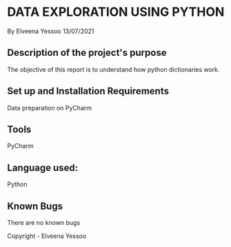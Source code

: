 # DATA EXPLORATION USING PYTHON
By Elveena Yessoo 13/07/2021

## Description of the project's purpose
The objective of this report is to understand how python dictionaries work.

## Set up and Installation Requirements
Data preparation on PyCharm

## Tools
PyCharm

## Language used:
Python

## Known Bugs
There are no known bugs

Copyright - Elveena Yessoo
